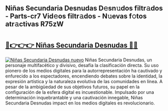 ## Niñas Secundaria Desnudas D𝚎sn𝚞dos filtr𝚊dos - Parts-cr7 Vid𝚎os filtr𝚊dos - N𝚞evas f𝚘tos atr𝚊ctivas R75zW

# <h2><a href="http://mb0oe3h.tromn.icu/?c=Ni%c3%b1as+Secundaria+Desnudas">🔗👉👉👉 Niñas Secundaria Desnudas 🔗🔗</a></h2>

[![Niñas Secundaria Desnudas nuevo](https://i.imgur.com/pEAQMta.gif)](http://mb0oe3h.tromn.icu/?c=Ni%c3%b1as+Secundaria+Desnudas)
Niñas Secundaria Desnudas, un personaje multifacético y divisivo, desafía la clasificación directa. Su uso pionero de los medios digitales para la autorrepresentación ha cautivado y enfurecido a los espectadores, encendiendo debates sobre la identidad, la expresión artística y la naturaleza evolutiva de las comunidades en línea. A pesar de la ambigüedad de sus objetivos futuros, su papel en la configuración de la esfera digital es incuestionable. Impulsado por una determinación inquebrantable y una cautivación innegable, Niñas Secundaria Desnudas impact en los medios digitales es revolucionario.
